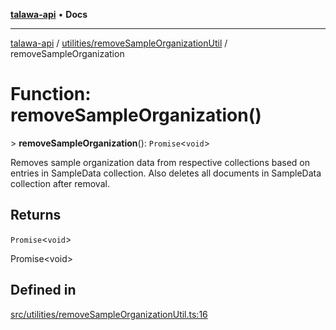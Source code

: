 [**talawa-api**](../../../README.md) • **Docs**

***

[talawa-api](../../../modules.md) / [utilities/removeSampleOrganizationUtil](../README.md) / removeSampleOrganization

# Function: removeSampleOrganization()

\> **removeSampleOrganization**(): `Promise`\<`void`\>

Removes sample organization data from respective collections based on entries in SampleData collection.
Also deletes all documents in SampleData collection after removal.

## Returns

`Promise`\<`void`\>

Promise\<void\>

## Defined in

[src/utilities/removeSampleOrganizationUtil.ts:16](https://github.com/PalisadoesFoundation/talawa-api/blob/60937520d7a29ccf883a9c6a7c2d186bae92a81b/src/utilities/removeSampleOrganizationUtil.ts#L16)
